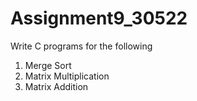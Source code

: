 # Assignment9_30522

Write  C programs for the following
1. Merge Sort
2. Matrix Multiplication
3. Matrix Addition
